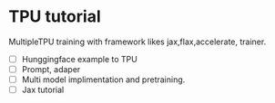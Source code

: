# TPU tutorial
MultipleTPU training with framework likes jax,flax,accelerate, trainer. 

- [ ] Hunggingface example to TPU 
- [ ] Prompt, adaper
- [ ] Multi model implimentation and pretraining. 
- [ ] Jax tutorial
